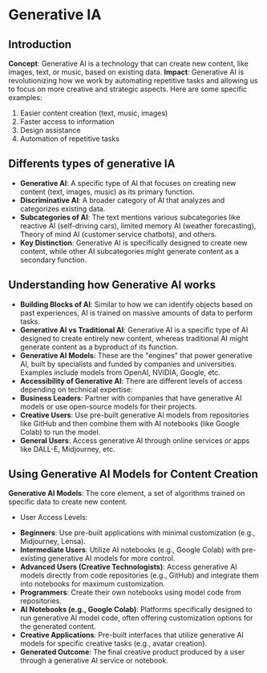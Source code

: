 # Generative IA

## Introduction

**Concept**: Generative AI is a technology that can create new content, like images, text, or music, based on existing data.
**Impact**: Generative AI is revolutionizing how we work by automating repetitive tasks and allowing us to focus on more creative and strategic aspects. Here are some specific examples:
1. Easier content creation (text, music, images)
2. Faster access to information
3. Design assistance
4. Automation of repetitive tasks

## Differents types of generative IA

* **Generative AI**: A specific type of AI that focuses on creating new content (text, images, music) as its primary function.
* **Discriminative AI**: A broader category of AI that analyzes and categorizes existing data.
* **Subcategories of AI**: The text mentions various subcategories like reactive AI (self-driving cars), limited memory AI (weather forecasting), Theory of mind AI (customer service chatbots), and others.
* **Key Distinction**: Generative AI is specifically designed to create new content, while other AI subcategories might generate content as a secondary function.

## Understanding how Generative AI works

 * **Building Blocks of AI**: Similar to how we can identify objects based on past experiences, AI is trained on massive amounts of data to perform tasks.
 * **Generative AI vs Traditional AI**: Generative AI is a specific type of AI designed to create entirely new content, whereas traditional AI might generate content as a byproduct of its function.
 * **Generative AI Models**: These are the "engines" that power generative AI, built by specialists and funded by companies and universities. Examples include models from OpenAI, NVIDIA, Google, etc.
 * **Accessibility of Generative AI**: There are different levels of access depending on technical expertise:
 * **Business Leaders**: Partner with companies that have generative AI models or use open-source models for their projects.
 * **Creative Users**: Use pre-built generative AI models from repositories like GitHub and then combine them with AI notebooks (like Google Colab) to run the model.
 * **General Users**: Access generative AI through online services or apps like DALL-E, Midjourney, etc.

## Using Generative AI Models for Content Creation

**Generative AI Models**: The core element, a set of algorithms trained on specific data to create new content.

 - User Access Levels:
 * **Beginners**: Use pre-built applications with minimal customization (e.g., Midjourney, Lensa).
 * **Intermediate Users**: Utilize AI notebooks (e.g., Google Colab) with pre-existing generative AI models for more control.
 * **Advanced Users (Creative Technologists)**: Access generative AI models directly from code repositories (e.g., GitHub) and integrate them into notebooks for maximum customization.
 * **Programmers**: Create their own notebooks using model code from repositories.
 * **AI Notebooks (e.g., Google Colab)**: Platforms specifically designed to run generative AI model code, often offering customization options for the generated content.
 * **Creative Applications**: Pre-built interfaces that utilize generative AI models for specific creative tasks (e.g., avatar creation).
 * **Generated Outcome**: The final creative product produced by a user through a generative AI service or notebook.
